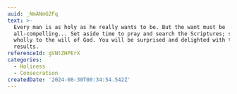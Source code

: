 ```yaml
---
uuid: _NmANmG2Fq
text: >-
  Every man is as holy as he really wants to be. But the want must be
  all-compelling... Set aside time to pray and search the Scriptures; surrender
  wholly to the will of God. You will be surprised and delighted with the
  results.
referenceId: gVNtZHPErX
categories:
  - Holiness
  - Consecration
createdDate: '2024-08-30T00:34:54.542Z'
---
```


